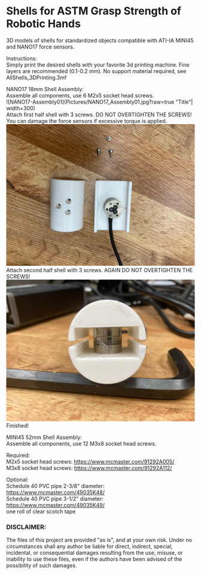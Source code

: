 # Shells for ASTM Grasp Strength of Robotic Hands
3D models of shells for standardized objects compatible with ATI-IA MINI45 and NANO17 force sensors.

Instructions:<br>
Simply print the desired shells with your favorite 3d printing machine. Fine layers are recommended (0.1-0.2 mm). No support material required, see AllShells_3DPrinting.3mf

NANO17 18mm Shell Assembly:<br>
Assemble all components, use 6 M2x5 socket head screws.<br>
![NANO17-Assembly01](Pictures/NANO17_Assembly01.jpg?raw=true "Title"| width=300)<br>
Attach first half shell with 3 screws. DO NOT OVERTIGHTEN THE SCREWS! You can damage the force sensors if excessive torque is applied.<br>
![NANO17-Assembly02](Pictures/NANO17_Assembly02.jpg?raw=true "Title")<br>
Attach second half shell with 3 screws. AGAIN DO NOT OVERTIGHTEN THE SCREWS!<br>
![NANO17-Assembly03](Pictures/NANO17_Assembly03.jpg?raw=true "Title")<br>
Finished!<br>

MINI45 52mm Shell Assembly:<br>
Assemble all components, use 12 M3x8 socket head screws.<br>






Required:<br>
M2x5 socket head screws: https://www.mcmaster.com/91292A005/<br>
M3x8 socket head screws: https://www.mcmaster.com/91292A112/

Optional:<br>
Schedule 40 PVC pipe 2-3/8" diameter: https://www.mcmaster.com/49035K48/<br>
Schedule 40 PVC pipe 3-1/2" diameter: https://www.mcmaster.com/49035K49/<br>
one roll of clear scotch tape 

###  DISCLAIMER:
The files of this project are provided "as is", and at your own risk. Under no circumstances shall any author be liable for direct, indirect, special, incidental, or consequential damages resulting from the use, misuse, or inability to use these files, even if the authors have been advised of the possibility of such damages.
